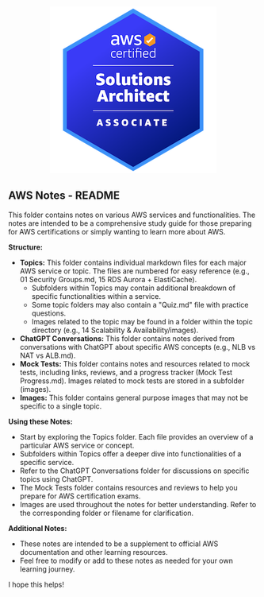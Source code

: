 <p align="center">
  <img src="Images/aws-certified-solutions-architect-associate.png" />
</p>


## AWS Notes - README

This folder contains notes on various AWS services and functionalities. The notes are intended to be a comprehensive study guide for those preparing for AWS certifications or simply wanting to learn more about AWS.

**Structure:**

* **Topics:** This folder contains individual markdown files for each major AWS service or topic. The files are numbered for easy reference (e.g., 01 Security Groups.md, 15 RDS Aurora + ElastiCache).
    * Subfolders within Topics may contain additional breakdown of specific functionalities within a service.
    * Some topic folders may also contain a "Quiz.md" file with practice questions.
    * Images related to the topic may be found in a folder within the topic directory (e.g., 14 Scalability & Availability/images).
* **ChatGPT Conversations:** This folder contains notes derived from conversations with ChatGPT about specific AWS concepts (e.g., NLB vs NAT vs ALB.md). 
* **Mock Tests:** This folder contains notes and resources related to mock tests, including links, reviews, and a progress tracker (Mock Test Progress.md). Images related to mock tests are stored in a subfolder (images).
* **Images:** This folder contains general purpose images that may not be specific to a single topic. 

**Using these Notes:**

* Start by exploring the Topics folder. Each file provides an overview of a particular AWS service or concept. 
* Subfolders within Topics offer a deeper dive into functionalities of a specific service.
* Refer to the ChatGPT Conversations folder for discussions on specific topics using ChatGPT.
* The Mock Tests folder contains resources and reviews to help you prepare for AWS certification exams.
* Images are used throughout the notes for better understanding. Refer to the corresponding folder or filename for clarification.

**Additional Notes:**

* These notes are intended to be a supplement to official AWS documentation and other learning resources.
* Feel free to modify or add to these notes as needed for your own learning journey.

I hope this helps!
